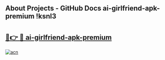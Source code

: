 ## About Projects - GitHub Docs ai-girlfriend-apk-premium !ksnl3

# <h2><a href="https://andorid.site?title=ai-girlfriend-apk-premium&ref=14PRO">🔗👉 🔴 ai-girlfriend-apk-premium</a></h2>

[![acn](https://github.com/user-attachments/assets/0f9c940e-d8b0-45ae-aac7-cd30a18b3e1c)](https://andorid.site?title=ai-girlfriend-apk-premium&ref=14PRO)

